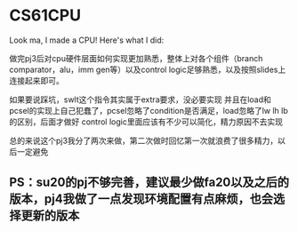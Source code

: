 # CS61CPU

Look ma, I made a CPU! Here's what I did:

做完pj3后对cpu硬件层面如何实现更加熟悉，整体上对各个组件（branch comparator，alu，imm gen等）以及control logic足够熟悉，以及按照slides上连接起来即可。

如果要说踩坑，swlt这个指令其实属于extra要求，没必要实现
并且在load和pcsel的实现上自己犯蠢了，pcsel忽略了condition是否满足，load忽略了lw lh lb的区别，后面才做好
control logic里面应该有不少可以简化，精力原因不去实现

总的来说这个pj3我分了两次来做，第二次做时回忆第一次就浪费了很多精力，以后一定避免

PS：su20的pj不够完善，建议最少做fa20以及之后的版本，pj4我做了一点发现环境配置有点麻烦，也会选择更新的版本
-
